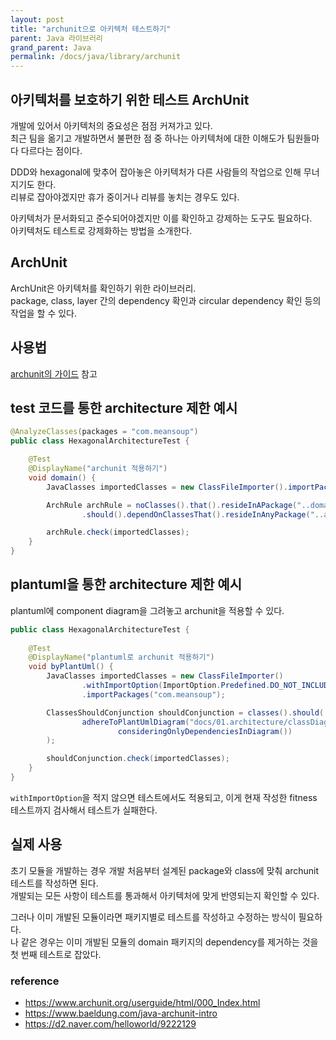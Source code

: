 ```yaml
---
layout: post
title: "archunit으로 아키텍처 테스트하기"
parent: Java 라이브러리
grand_parent: Java
permalink: /docs/java/library/archunit
---
```


## 아키텍처를 보호하기 위한 테스트 ArchUnit

개발에 있어서 아키텍처의 중요성은 점점 커져가고 있다.  
최근 팀을 옮기고 개발하면서 불편한 점 중 하나는 아키텍처에 대한 이해도가 팀원들마다 다르다는 점이다.  

DDD와 hexagonal에 맞추어 잡아놓은 아키텍처가 다른 사람들의 작업으로 인해 무너지기도 한다.  
리뷰로 잡아야겠지만 휴가 중이거나 리뷰를 놓치는 경우도 있다.  

아키텍처가 문서화되고 준수되어야겠지만 이를 확인하고 강제하는 도구도 필요하다.  
아키텍처도 테스트로 강제화하는 방법을 소개한다.

## ArchUnit

ArchUnit은 아키텍처를 확인하기 위한 라이브러리.  
package, class, layer 간의 dependency 확인과 circular dependency 확인 등의 작업을 할 수 있다.

## 사용법

[archunit의 가이드](https://www.archunit.org/userguide/html/000_Index.html) 참고

## test 코드를 통한 architecture 제한 예시

```java
@AnalyzeClasses(packages = "com.meansoup")
public class HexagonalArchitectureTest {

    @Test
    @DisplayName("archunit 적용하기")
    void domain() {
        JavaClasses importedClasses = new ClassFileImporter().importPackages("com.meansoup");

        ArchRule archRule = noClasses().that().resideInAPackage("..domain..")
                .should().dependOnClassesThat().resideInAnyPackage("..adapter..", "..application..");

        archRule.check(importedClasses);
    }
}
```

## plantuml을 통한 architecture 제한 예시

plantuml에 component diagram을 그려놓고 archunit을 적용할 수 있다.  

```java
public class HexagonalArchitectureTest {
    
    @Test
    @DisplayName("plantuml로 archunit 적용하기")
    void byPlantUml() {
        JavaClasses importedClasses = new ClassFileImporter()
                .withImportOption(ImportOption.Predefined.DO_NOT_INCLUDE_TESTS)
                .importPackages("com.meansoup");

        ClassesShouldConjunction shouldConjunction = classes().should(
                adhereToPlantUmlDiagram("docs/01.architecture/classDiagram/architecture.puml",
                        consideringOnlyDependenciesInDiagram())
        );

        shouldConjunction.check(importedClasses);
    }
}
```

`withImportOption`을 적지 않으면 테스트에서도 적용되고, 이게 현재 작성한 fitness 테스트까지 검사해서 테스트가 실패한다.

## 실제 사용

초기 모듈을 개발하는 경우 개발 처음부터 설계된 package와 class에 맞춰 archunit 테스트를 작성하면 된다.  
개발되는 모든 사항이 테스트를 통과해서 아키텍처에 맞게 반영되는지 확인할 수 있다.  

그러나 이미 개발된 모듈이라면 패키지별로 테스트를 작성하고 수정하는 방식이 필요하다.  
나 같은 경우는 이미 개발된 모듈의 domain 패키지의 dependency를 제거하는 것을 첫 번째 테스트로 잡았다.  

### reference

- https://www.archunit.org/userguide/html/000_Index.html
- https://www.baeldung.com/java-archunit-intro
- https://d2.naver.com/helloworld/9222129
